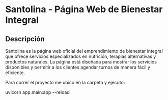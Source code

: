 # Santolina - Página Web de Bienestar Integral

## Descripción

Santolina es la página web oficial del emprendimiento de bienestar integral que ofrece servicios especializados en nutrición, terapias alternativas y productos naturales. La página está diseñada para mostrar los servicios disponibles y permitir a los clientes agendar turnos de manera fácil y eficiente.

Para correr el proyecto me ubico en la carpeta y ejecuto:

uvicorn app.main:app --reload